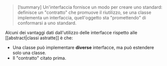 >[!summary] 
>Un'interfaccia fornisce un modo per creare uno standard: definisce un "contratto" che promuove il riutilizzo, se una classe implementa un interfaccia, quell'oggetto sta "promettendo" di conformarsi a uno standard.

Alcuni dei vantaggi dati dall'utilizzo delle interfacce rispetto alle [[abstract|classi astratte]] è che: 
- Una classe può implementare **diverse** interfacce, ma può estendere solo una classe.
- Il "contratto" citato prima.
